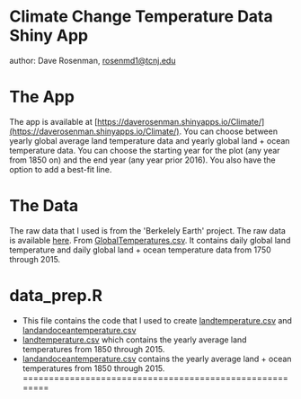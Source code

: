 Climate Change Temperature Data Shiny App
========================================================
author: Dave Rosenman, rosenmd1@tcnj.edu


The App
========================================================
The app is available at [https://daverosenman.shinyapps.io/Climate/](https://daverosenman.shinyapps.io/Climate/). You can choose between yearly global average land temperature data and yearly global land + ocean temperature data. You can choose the starting year for the plot (any year from 1850 on) and the end year (any year prior 2016). You also have the option to add a best-fit line.

The Data
========================================================

The raw data that I used is from the 'Berkelely Earth' project. The raw data is available [here](https://www.google.com/search?q=kaggle+berkely+earth&ie=utf-8&oe=utf-8). From [GlobalTemperatures.csv](https://github.com/DRosenman/climate-change-shiny-app/blob/master/GlobalTemperatures.csv). It contains daily global land temperature and daily global land + ocean temperature data from 1750 through 2015.



data_prep.R
========================================================
- This file contains the code that I used to create [landtemperature.csv](https://github.com/DRosenman/climate-change-shiny-app/blob/master/landtemperature.csv) and [landandoceantemperature.csv](https://github.com/DRosenman/climate-change-shiny-app/blob/master/landandoceantemperature.csv)
- [landtemperature.csv](https://github.com/DRosenman/climate-change-shiny-app/blob/master/landtemperature.csv) which contains the yearly average land temperatures from 1850 through 2015.
- [landandoceantemperature.csv](https://github.com/DRosenman/climate-change-shiny-app/blob/master/landandoceantemperature.csv) contains the yearly average land + ocean temperatures from 1850 through 2015.
========================================================




